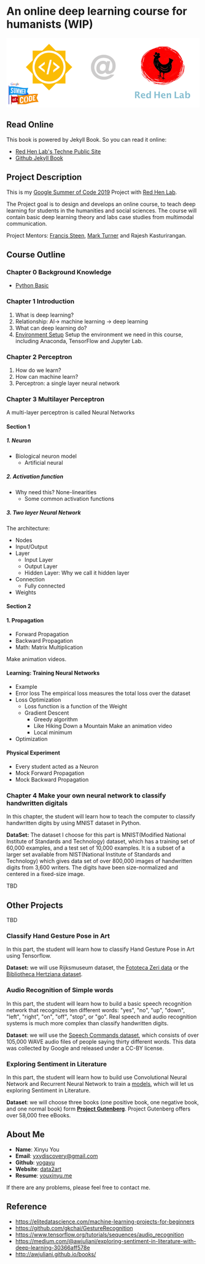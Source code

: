 # An online deep learning  course for humanists (WIP)

![log](media/logo.png)

## Read Online

This book is powered by Jekyll Book. So you can read it online: 
- [Red Hen Lab's Techne Public Site](https://sites.google.com/case.edu/techne-public-site/home)
- [Github Jekyll Book](https://yogayu.github.io/DeepLearningCourse/)

## Project Description

This is my [Google Summer of Code 2019](https://summerofcode.withgoogle.com/projects/#6543412331806720) Project with [Red Hen Lab](http://www.redhenlab.org/).

The Project goal is to design and develops an online course, to teach deep learning for students in the humanities and social sciences. The course will contain basic deep learning theory and labs case studies from multimodal communication. 

Project Mentors: [Francis Steen](http://cogweb.ucla.edu/steen/), [Mark Turner](http://markturner.org) and Rajesh Kasturirangan.

## Course Outline

### Chapter 0 Background Knowledge

- [Python Basic](https://sites.google.com/case.edu/techne-public-site/python?authuser=0)

### Chapter 1 Introduction

1. What is deep learning?
2. Relationship: AI-> machine learning -> deep learning
3. What can deep learning do?
4. [Environment Setup](https://yogayu.github.io/DeepLearningCourse/part0/environment.html#environment-setup)
		Setup the environment we need in this course, including Anaconda, TensorFlow and Jupyter Lab.

### Chapter 2 Perceptron

1. How do we learn?
2. How can machine learn?
3. Perceptron: a single layer neural network

### Chapter 3 Multilayer Perceptron

A multi-layer perceptron is called Neural Networks

#### Section 1
##### 1. Neuron

- Biological neuron model
	- Artificial neural

##### 2. Activation function

- Why need this? None-linearities
	- Some common activation functions

##### 3. Two layer Neural Network

The architecture:

- Nodes
- Input/Output
- Layer
	- Input Layer
	- Output Layer
	- Hidden Layer: Why we call it hidden layer
- Connection
	- Fully connected
- Weights

#### Section 2

#### 1. Propagation

- Forward Propagation
- Backward Propagation
- Math: Matrix Multiplication

Make animation videos.

#### Learning: Training Neural Networks
- Example
- Error loss
    The empirical loss measures the total loss over the dataset
- Loss Optimization
	- Loss function is a function of the Weight
	- Gradient Descent
      - Greedy algorithm
      - Like Hiking Down a Mountain
      Make an animation video
      - Local minimum
- Optimization
#### Physical Experiment

- Every student acted as a Neuron
- Mock Forward Propagation
- Mock Backward Propagation


### Chapter 4 Make your own neural network to classify handwritten digitals

In this chapter, the student will learn how to teach the computer to classify handwritten digits by using MNIST dataset in Python.

**DataSet:** The dataset I choose for this part is MNIST(Modified National Institute of Standards and Technology)  dataset, which has a training set of 60,000 examples, and a test set of 10,000 examples. It is a subset of a larger set available from NIST(National Institute of Standards and Technology) which gives data set of over 800,000 images of handwritten digits from 3,600 writers. The digits have been size-normalized and centered in a fixed-size image.

TBD

## Other Projects

TBD

### Classify Hand Gesture Pose in Art

In this part, the student will learn how to classify Hand Gesture Pose in Art using Tensorflow.

**Dataset:**  we will use Rijksmuseum dataset, the [Fototeca Zeri data](<http://data.fondazionezeri.unibo.it/query/>) or the [Bibliotheca Hertziana dataset]([http://foto.biblhertz.it](http://foto.biblhertz.it/)).

### Audio Recognition of Simple words

In this part, the student will learn how to build a basic speech recognition network that recognizes ten different words:  "yes", "no", "up", "down", "left", "right", "on", "off", "stop", or "go". Real speech and audio recognition systems is much more complex than classify handwritten digits. 

**Dataset**: we will use the [Speech Commands dataset](https://storage.cloud.google.com/download.tensorflow.org/data/speech_commands_v0.02.tar.gz), which consists of over 105,000 WAVE audio files of people saying thirty different words. This data was collected by Google and released under a CC-BY license.

### Exploring Sentiment in Literature

In this part, the student will learn how to build use Convolutional Neural Network and Recurrent Neural Network to train a [models](https://github.com/awjuliani/DNN-Sentiment), which will let us exploring Sentiment in Literature.

**Dataset**: we will choose three books (one positive book, one negative book, and one normal book) form [**Project Gutenberg**](http://www.gutenberg.org). Project Gutenberg offers over 58,000 free eBooks. 



## About Me

- **Name**: Xinyu You
- **Email**: yxydiscovery@gmail.com
- **Github**: [yogayu](http://github.com/yogayu)
- **Website**: [data2art](http://data2art.com)
- **Resume**: [youxinyu.me](http://youxinyu.me)

If there are any problems, please feel free to contact me.

## Reference

- https://elitedatascience.com/machine-learning-projects-for-beginners
- https://github.com/gkchai/GestureRecognition
- https://www.tensorflow.org/tutorials/sequences/audio_recognition
- https://medium.com/@awjuliani/exploring-sentiment-in-literature-with-deep-learning-30366aff578e
- http://awjuliani.github.io/books/